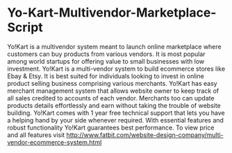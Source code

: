# Yo-Kart-Multivendor-Marketplace-Script
Yo!Kart is a multivendor system meant to launch online marketplace where customers can buy products from various vendors. It is most popular among world startups for offering value to small businesses with low investment. 
Yo!Kart is a multi-vendor system to build ecommerce stores like Ebay & Etsy. It is best suited for individuals looking to invest in online product selling business comprising various merchants. Yo!Kart has easy merchant management system that allows website owner to keep track of all sales credited to accounts of each vendor. Merchants too can update products details effortlessly and earn without taking the trouble of website building. Yo!Kart comes with 1 year free technical support that lets you have a helping hand by your side whenever required. With essential features and robust functionality Yo!Kart guarantees best performance. To view price and all features visit http://www.fatbit.com/website-design-company/multi-vendor-ecommerce-system.html
